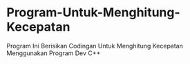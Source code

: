 # Program-Untuk-Menghitung-Kecepatan
Program Ini Berisikan Codingan Untuk Menghitung Kecepatan
Menggunakan Program Dev C++
